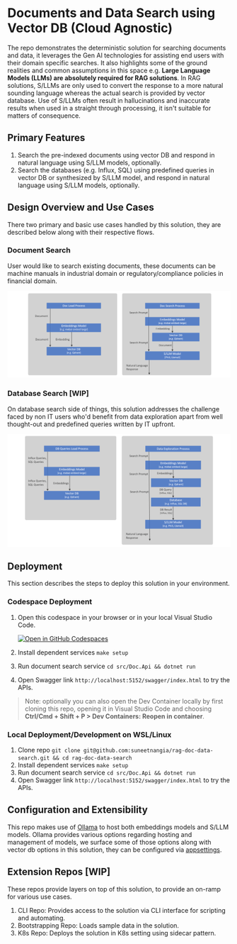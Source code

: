# Documents and Data Search using Vector DB (Cloud Agnostic)

The repo demonstrates the deterministic solution for searching documents and data, it leverages the Gen AI technologies for assisting end users with their domain specific searches. It also highlights some of the ground realities and common assumptions in this space e.g. **Large Language Models (LLMs) are absolutely required for RAG solutions**. In RAG solutions, S/LLMs are only used to convert the response to a more natural sounding language whereas the actual search is provided by vector database. Use of S/LLMs often result in hallucinations and inaccurate results when used in a straight through processing, it isn't suitable for matters of consequence.

## Primary Features

1. Search the pre-indexed documents using vector DB and respond in natural language using S/LLM models, optionally.
2. Search the databases (e.g. Influx, SQL) using predefined queries in vector DB or synthesized by S/LLM model, and respond in natural language using S/LLM models, optionally.

## Design Overview and Use Cases

There two primary and basic use cases handled by this solution, they are described below along with their respective flows.

### Document Search

User would like to search existing documents, these documents can be machine manuals in industrial domain or regulatory/compliance policies in financial domain.

![Document Search Process](docs/images/rag-doc-process.png?raw=true "Document Search Process")

### Database Search [WIP]

On database search side of things, this solution addresses the challenge faced by non IT users who'd benefit from data exploration apart from well thought-out and predefined queries written by IT upfront.

![Database Search Process](docs/images/rag-db-process.png?raw=true "Database Search Process")

## Deployment

This section describes the steps to deploy this solution in your environment.

### Codespace Deployment

1. Open this codespace in your browser or in your local Visual Studio Code.

    [![Open in GitHub Codespaces](https://github.com/codespaces/badge.svg)](https://codespaces.new/suneetnangia/rag-doc-data-search/)

2. Install dependent services ```make setup```
3. Run document search service ```cd src/Doc.Api && dotnet run```
4. Open Swagger link ```http://localhost:5152/swagger/index.html``` to try the APIs.

> Note: optionally you can also open the Dev Container locally by first cloning this repo, opening it in Visual Studio Code and choosing **Ctrl/Cmd + Shift + P > Dev Containers: Reopen in container**.

### Local Deployment/Development on WSL/Linux

1. Clone repo ```git clone git@github.com:suneetnangia/rag-doc-data-search.git && cd rag-doc-data-search```
2. Install dependent services ```make setup```
3. Run document search service ```cd src/Doc.Api && dotnet run```
4. Open Swagger link ```http://localhost:5152/swagger/index.html``` to try the APIs.

## Configuration and Extensibility

This repo makes use of [Ollama](https://github.com/ollama/ollama) to host both embeddings models and S/LLM models. Ollama provides various options regarding hosting and management of models, we surface some of those options along with vector db options in this solution, they can be configured via [appsettings](src/Doc.Api/appsettings.Development.json).

## Extension Repos [WIP]

These repos provide layers on top of this solution, to provide an on-ramp for various use cases.

1. CLI Repo: Provides access to the solution via CLI interface for scripting and automating.
2. Bootstrapping Repo: Loads sample data in the solution.
3. K8s Repo: Deploys the solution in K8s setting using sidecar pattern.
